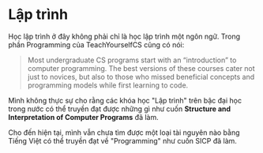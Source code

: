# Lập trình

Học lập trình ở đây không phải chỉ là học lập trình một ngôn ngữ. Trong phần Programming của TeachYourselfCS cũng có nói:

> Most undergraduate CS programs start with an “introduction” to computer programming. The best versions of these courses cater not just to novices, but also to those who missed beneficial concepts and programming models while first learning to code.

Mình không thực sự cho rằng các khóa học "Lập trình" trên bậc đại học trong nước có thể truyền đạt được những gì như cuốn **Structure and Interpretation of Computer Programs** đã làm.

Cho đến hiện tại, mình vẫn chưa tìm được một loại tài nguyên nào bằng Tiếng Việt có thể truyền đạt về "Programming" như cuốn SICP đã làm.